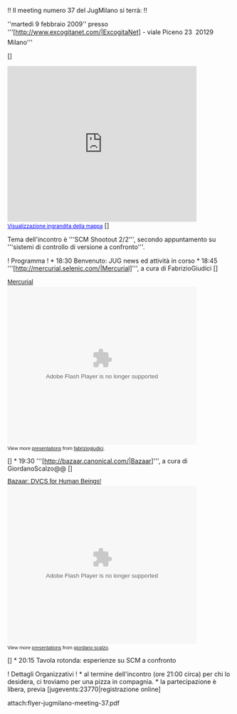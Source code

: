 !! Il meeting numero 37 del JugMilano si terrà: !!

''martedì 9 febbraio 2009''
presso '''[http://www.excogitanet.com/|ExcogitaNet] - viale Piceno 23  20129 Milano'''

[<html>]
<iframe width="425" height="350" frameborder="0" scrolling="no" marginheight="0" marginwidth="0" src="http://maps.google.it/maps?f=q&hl=it&geocode=&q=viale+piceno+23,+milano&sll=45.660852,8.793004&sspn=0.071985,0.178528&ie=UTF8&z=14&iwloc=addr&ll=45.472591,9.221392&output=embed&s=AARTsJq7RhVgVW9S9j8rj8ckGrt2JgtZ-g"></iframe><br /><small><a href="http://maps.google.it/maps?f=q&hl=it&geocode=&q=viale+piceno+23,+milano&sll=45.660852,8.793004&sspn=0.071985,0.178528&ie=UTF8&z=14&iwloc=addr&ll=45.472591,9.221392&source=embed" style="color:#0000FF;text-align:left">Visualizzazione ingrandita della mappa</a></small>
[</html>]

Tema dell'incontro è '''SCM Shootout 2/2''', secondo appuntamento su '''sistemi di controllo di versione a confronto'''.

! Programma !
	*  18:30	Benvenuto: JUG news ed attività in corso
	*  18:45	'''[http://mercurial.selenic.com/|Mercurial]''', a cura di FabrizioGiudici
[<html>]<div style="width:425px;text-align:left" id="__ss_3250520"><a style="font:14px Helvetica,Arial,Sans-serif;display:block;margin:12px 0 3px 0;text-decoration:underline;" href="http://www.slideshare.net/fabriziogiudici/mercurial-3250520" title="Mercurial">Mercurial</a><object style="margin:0px" width="425" height="355"><param name="movie" value="http://static.slidesharecdn.com/swf/ssplayer2.swf?doc=mercurial-100222164956-phpapp01&stripped_title=mercurial-3250520" /><param name="allowFullScreen" value="true"/><param name="allowScriptAccess" value="always"/><embed src="http://static.slidesharecdn.com/swf/ssplayer2.swf?doc=mercurial-100222164956-phpapp01&stripped_title=mercurial-3250520" type="application/x-shockwave-flash" allowscriptaccess="always" allowfullscreen="true" width="425" height="355"></embed></object><div style="font-size:11px;font-family:tahoma,arial;height:26px;padding-top:2px;">View more <a style="text-decoration:underline;" href="http://www.slideshare.net/">presentations</a> from <a style="text-decoration:underline;" href="http://www.slideshare.net/fabriziogiudici">fabriziogiudici</a>.</div></div>[</html>]
	*  19:30	'''[http://bazaar.canonical.com/|Bazaar]''', a cura di GiordanoScalzo@@
[<html>]<div style="width:425px;text-align:left" id="__ss_3121638"><a style="font:14px Helvetica,Arial,Sans-serif;display:block;margin:12px 0 3px 0;text-decoration:underline;" href="http://www.slideshare.net/giordano/bazaar-dvcs-for-human-beings-3121638" title="Bazaar: DVCS for Human Beings!">Bazaar: DVCS for Human Beings!</a><object style="margin:0px" width="425" height="355"><param name="movie" value="http://static.slidesharecdn.com/swf/ssplayer2.swf?doc=bazaar-100210065751-phpapp01&rel=0&stripped_title=bazaar-dvcs-for-human-beings-3121638" /><param name="allowFullScreen" value="true"/><param name="allowScriptAccess" value="always"/><embed src="http://static.slidesharecdn.com/swf/ssplayer2.swf?doc=bazaar-100210065751-phpapp01&rel=0&stripped_title=bazaar-dvcs-for-human-beings-3121638" type="application/x-shockwave-flash" allowscriptaccess="always" allowfullscreen="true" width="425" height="355"></embed></object><div style="font-size:11px;font-family:tahoma,arial;height:26px;padding-top:2px;">View more <a style="text-decoration:underline;" href="http://www.slideshare.net/">presentations</a> from <a style="text-decoration:underline;" href="http://www.slideshare.net/giordano">giordano scalzo</a>.</div></div>[</html>]
	*  20:15	Tavola rotonda: esperienze su SCM a confronto

! Dettagli Organizzativi !
	* al termine dell'incontro (ore 21:00 circa) per chi lo desidera, ci troviamo per una pizza in compagnia.
	* la partecipazione è libera, previa [jugevents:23770|registrazione online]

attach:flyer-jugmilano-meeting-37.pdf

